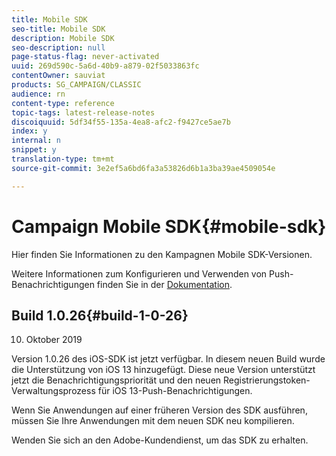 ```yaml
---
title: Mobile SDK
seo-title: Mobile SDK
description: Mobile SDK
seo-description: null
page-status-flag: never-activated
uuid: 269d590c-5a6d-40b9-a879-02f5033863fc
contentOwner: sauviat
products: SG_CAMPAIGN/CLASSIC
audience: rn
content-type: reference
topic-tags: latest-release-notes
discoiquuid: 5df34f55-135a-4ea8-afc2-f9427ce5ae7b
index: y
internal: n
snippet: y
translation-type: tm+mt
source-git-commit: 3e2ef5a6bd6fa3a53826d6b1a3ba39ae4509054e

---
```



# Campaign Mobile SDK{#mobile-sdk}

Hier finden Sie Informationen zu den Kampagnen Mobile SDK-Versionen.



Weitere Informationen zum Konfigurieren und Verwenden von Push-Benachrichtigungen finden Sie in der [Dokumentation](../../delivery/using/about-mobile-app-channel.md).

## Build 1.0.26{#build-1-0-26}

10. Oktober 2019

Version 1.0.26 des iOS-SDK ist jetzt verfügbar. In diesem neuen Build wurde die Unterstützung von iOS 13 hinzugefügt. Diese neue Version unterstützt jetzt die Benachrichtigungspriorität und den neuen Registrierungstoken-Verwaltungsprozess für iOS 13-Push-Benachrichtigungen.

Wenn Sie Anwendungen auf einer früheren Version des SDK ausführen, müssen Sie Ihre Anwendungen mit dem neuen SDK neu kompilieren.

Wenden Sie sich an den Adobe-Kundendienst, um das SDK zu erhalten.